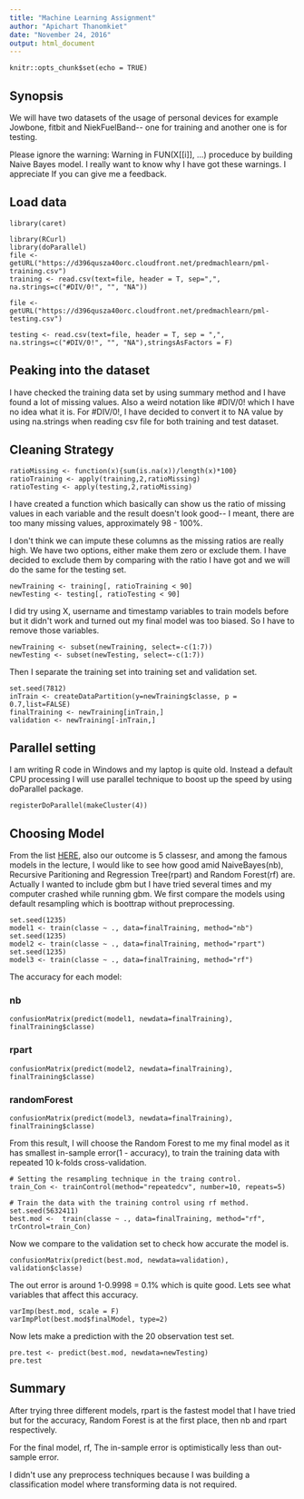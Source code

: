 ```yaml
---
title: "Machine Learning Assignment"
author: "Apichart Thanomkiet"
date: "November 24, 2016"
output: html_document
---
```


```{r setup, include=FALSE}
knitr::opts_chunk$set(echo = TRUE)
```

## Synopsis

We will have two datasets of the usage of personal devices for example Jowbone, fitbit and NiekFuelBand-- one for training and another one is for testing. 
     
Please ignore the warning: Warning in FUN(X[[i]], ...) proceduce by building Naive Bayes model. I really want to know why I have got these warnings. I appreciate If you can give me a feedback.  

## Load data
```{r, cache=TRUE}
library(caret)

library(RCurl)
library(doParallel)
file <- getURL("https://d396qusza40orc.cloudfront.net/predmachlearn/pml-training.csv")
training <- read.csv(text=file, header = T, sep=",", na.strings=c("#DIV/0!", "", "NA"))

file <- getURL("https://d396qusza40orc.cloudfront.net/predmachlearn/pml-testing.csv")

testing <- read.csv(text=file, header = T, sep = ",", na.strings=c("#DIV/0!", "", "NA"),stringsAsFactors = F)

```

## Peaking into the dataset

I have checked the training data set by using summary method and I have found a lot of missing values. Also a weird notation like #DIV/0! which I have no idea what it is. For #DIV/0!, I have decided to convert it to NA value by using na.strings when reading csv file for both training and test dataset.

## Cleaning Strategy

```{r, cache=TRUE}
ratioMissing <- function(x){sum(is.na(x))/length(x)*100}
ratioTraining <- apply(training,2,ratioMissing)
ratioTesting <- apply(testing,2,ratioMissing)
```

I have created a function which basically can show us the ratio of missing values in each variable and the result doesn't look good-- I meant, there are too many missing values, approximately 98 - 100%.   
     
I don't think we can impute these columns as the missing ratios are really high. We have two options, either make them zero or exclude them. I have decided to exclude them by comparing with the ratio I have got and we will do the same for the testing set.

```{r, cache=TRUE}
newTraining <- training[, ratioTraining < 90]
newTesting <- testing[, ratioTesting < 90]
```

I did try using X, username and timestamp variables to train models before but it didn't work and turned out my final model was too biased. So I have to remove those variables.

```{r, cache=TRUE}
newTraining <- subset(newTraining, select=-c(1:7))
newTesting <- subset(newTesting, select=-c(1:7))

```
Then I separate the training set into training set and validation set.

```{r, cache=TRUE}
set.seed(7812)
inTrain <- createDataPartition(y=newTraining$classe, p = 0.7,list=FALSE)
finalTraining <- newTraining[inTrain,]
validation <- newTraining[-inTrain,]
```

## Parallel setting

I am writing R code in Windows and my laptop is quite old. Instead a default CPU processing I will use parallel technique to boost up the speed by using doParallel package.

```{r, cache=TRUE}
registerDoParallel(makeCluster(4))
```

## Choosing Model

From the list [HERE](https://topepo.github.io/caret/available-models.html), also our outcome is 5 classesr, and among the famous models in the lecture, I would like to see how good amid NaiveBayes(nb), Recursive Paritioning and Regression Tree(rpart) and Random Forest(rf) are. Actually I wanted to include gbm but I have tried several times and my computer crashed while running gbm. We first compare the models using default resampling which is boottrap without preprocessing.

```{r,cache=TRUE}
set.seed(1235)
model1 <- train(classe ~ ., data=finalTraining, method="nb")
set.seed(1235)
model2 <- train(classe ~ ., data=finalTraining, method="rpart")
set.seed(1235)
model3 <- train(classe ~ ., data=finalTraining, method="rf")
```

The accuracy for each model: 
           
### nb

```{r, cache=TRUE}
confusionMatrix(predict(model1, newdata=finalTraining), finalTraining$classe)
```

### rpart  
```{r,cache=TRUE}
confusionMatrix(predict(model2, newdata=finalTraining), finalTraining$classe)
```

### randomForest
```{r, cache=TRUE}
confusionMatrix(predict(model3, newdata=finalTraining), finalTraining$classe)
```


From this result, I will choose the Random Forest to me my final model as it has smallest in-sample error(1 - accuracy), to train the training data with repeated 10 k-folds cross-validation.

```{r,cache=TRUE}
# Setting the resampling technique in the traing control.
train_Con <- trainControl(method="repeatedcv", number=10, repeats=5)

# Train the data with the training control using rf method.
set.seed(5632411)
best.mod <-  train(classe ~ ., data=finalTraining, method="rf", trControl=train_Con)
```

Now we compare to the validation set to check how accurate the model is.

```{r, cache=TRUE}
confusionMatrix(predict(best.mod, newdata=validation), validation$classe)
```

The out error is around 1-0.9998 = 0.1% which is quite good. Lets see what variables that affect this accuracy.

```{r, cache=TRUE}
varImp(best.mod, scale = F)
varImpPlot(best.mod$finalModel, type=2)
```

Now lets make a prediction with the 20 observation test set.

```{r, cache=TRUE}
pre.test <- predict(best.mod, newdata=newTesting)
pre.test
```

## Summary

After trying three different models, rpart is the fastest model that I have tried but for the accuracy, Random Forest is at the first place, then nb and rpart respectively.  

For the final model, rf, The in-sample error is optimistically less than out-sample error.

I didn't use any preprocess techniques because I was building a classification model where transforming data is not required. 